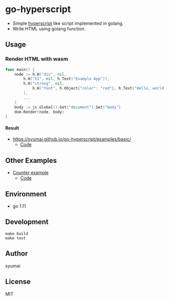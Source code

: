 # go-hyperscript

* Simple [hyperscript](https://github.com/hyperhype/hyperscript) like script implemented in golang.
* Write HTML using golang function.

## Usage

### Render HTML with wasm

```go
func main() {
	node := h.H("div", nil,
		h.H("h1", nil, h.Text("Example App")),
		h.H("strong", nil,
			h.H("font", h.Object{"color": "red"}, h.Text("Hello, world!")),
		),
		...
	)
	body := js.Global().Get("document").Get("body")
	dom.Render(node, body)
}
```

#### Result

* https://syumai.github.io/go-hyperscript/examples/basic/
  - [Code](https://github.com/syumai/go-hyperscript/tree/master/examples/basic/main.go)

## Other Examples

* [Counter example](https://syumai.github.io/go-hyperscript/examples/counter/)
  - [Code](https://github.com/syumai/go-hyperscript/tree/master/examples/counter/main.go)

## Environment

* go 1.11

## Development

```console
make build
make test
```

## Author

syumai

## License

MIT
